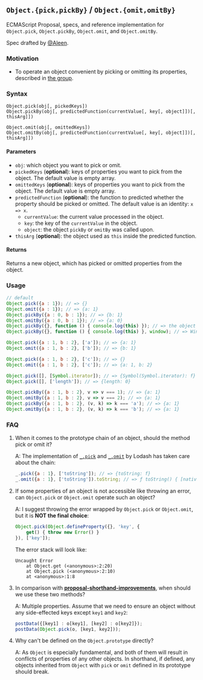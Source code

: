 ## `Object.{pick,pickBy}` / `Object.{omit,omitBy}`

ECMAScript Proposal, specs, and reference implementation for `Object.pick`, `Object.pickBy`, `Object.omit`, and `Object.omitBy`.

Spec drafted by [@Aleen](https://github.com/aleen42).

### Motivation

- To operate an object convenient by picking or omitting its properties, described in [the group](https://es.discourse.group/t/object-prototype-pick-object-prototype-omit/515).

### Syntax

```
Object.pick(obj[, pickedKeys])
Object.pickBy(obj[, predictedFunction(currentValue[, key[, object]])[, thisArg]])

Object.omit(obj[, omittedKeys])
Object.omitBy(obj[, predictedFunction(currentValue[, key[, object]])[, thisArg]])
```

#### Parameters

- `obj`: which object you want to pick or omit.
- `pickedKeys` (**optional**): keys of properties you want to pick from the object. The default value is empty array.
- `omittedKeys` (**optional**): keys of properties you want to pick from the object. The default value is empty array.
- `predictedFunction` (**optional**): the function to predicted whether the property should be picked or omitted. The default value is an identity: `x => x`.
  - `currentValue`: the current value processed in the object.
  - `key`: the key of the `currentValue` in the object.
  - `object`: the object `pickBy` or `omitBy` was called upon.
- `thisArg` (**optional**): the object used as `this` inside the predicted function.

#### Returns

Returns a new object, which has picked or omitted properties from the object.

### Usage

```js
// default
Object.pick({a : 1}); // => {}
Object.omit({a : 1}); // => {a: 1}
Object.pickBy({a : 0, b : 1}); // => {b: 1}
Object.omitBy({a : 0, b : 1}); // => {a: 0}
Object.pickBy({}, function () { console.log(this) }); // => the object itself
Object.pickBy({}, function () { console.log(this) }, window); // => Window

Object.pick({a : 1, b : 2}, ['a']); // => {a: 1}
Object.omit({a : 1, b : 2}, ['b']); // => {b: 1}

Object.pick({a : 1, b : 2}, ['c']); // => {}
Object.omit({a : 1, b : 2}, ['c']); // => {a: 1, b: 2}

Object.pick([], [Symbol.iterator]); // => {Symbol(Symbol.iterator): f}
Object.pick([], ['length']); // => {length: 0}

Object.pickBy({a : 1, b : 2}, v => v === 1); // => {a: 1}
Object.omitBy({a : 1, b : 2}, v => v === 2); // => {a: 1}
Object.pickBy({a : 1, b : 2}, (v, k) => k === 'a'); // => {a: 1}
Object.omitBy({a : 1, b : 2}, (v, k) => k === 'b'); // => {a: 1}
```

### FAQ

1. When it comes to the prototype chain of an object, should the method pick or omit it?

    A: The implementation of [`_.pick`](https://lodash.com/docs/4.17.15#pick) and [`_.omit`](https://lodash.com/docs/4.17.15#omit) by Lodash has taken care about the chain:

    ```js
    _.pick({a : 1}, ['toString']); // => {toString: f}
    _.omit({a : 1}, ['toString']).toString; // => ƒ toString() { [native code] }
    ```
2. If some properties of an object is not accessible like throwing an error, can `Object.pick` or `Object.omit` operate such an object?

    A: I suggest throwing the error wrapped by `Object.pick` or `Object.omit`, but it is **NOT the final choice**:

    ```js
    Object.pick(Object.defineProperty({}, 'key', {
	    get() { throw new Error() }
    }), ['key']);
    ```

    The error stack will look like:

    ```
    Uncaught Error
        at Object.get (<anonymous>:2:20)
        at Object.pick (<anonymous>:2:10)
        at <anonymous>:1:8 
    ```

3. In comparison with [**proposal-shorthand-improvements**](https://github.com/rbuckton/proposal-shorthand-improvements), when should we use these two methods?

    A: Multiple properties. Assume that we need to ensure an object without any side-effected keys except `key1` and `key2`:

    ```js
    postData({[key1] : o[key1], [key2] : o[key2]});
    postData(Object.pick(o, [key1, key2])); 
    ```

4. Why can't be defined on the `Object.prototype` directly?

    A: As `Object` is especially fundamental, and both of them will result in conflicts of properties of any other objects. In shorthand, if defined, any objects inherited from `Object` with `pick` or `omit` defined in its prototype should break.

